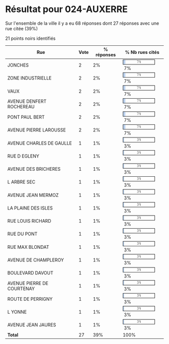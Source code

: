# Résultat pour 024-AUXERRE

Sur l'ensemble de la ville il y a eu 68 réponses dont 27 réponses avec une rue citée (39%)

21 points noirs identifiés

| Rue | Vote | % réponses | % Nb rues cités|
|-----|------|------------|----------------|
| JONCHES | 2 | 2% | <img src="../../img/bar_7.gif" />&nbsp;7%|
| ZONE INDUSTRIELLE | 2 | 2% | <img src="../../img/bar_7.gif" />&nbsp;7%|
| VAUX | 2 | 2% | <img src="../../img/bar_7.gif" />&nbsp;7%|
| AVENUE DENFERT ROCHEREAU | 2 | 2% | <img src="../../img/bar_7.gif" />&nbsp;7%|
| PONT PAUL BERT | 2 | 2% | <img src="../../img/bar_7.gif" />&nbsp;7%|
| AVENUE PIERRE LAROUSSE | 2 | 2% | <img src="../../img/bar_7.gif" />&nbsp;7%|
| AVENUE CHARLES DE GAULLE | 1 | 1% | <img src="../../img/bar_3.gif" />&nbsp;3%|
| RUE D EGLENY | 1 | 1% | <img src="../../img/bar_3.gif" />&nbsp;3%|
| AVENUE DES BRICHERES | 1 | 1% | <img src="../../img/bar_3.gif" />&nbsp;3%|
| L ARBRE SEC | 1 | 1% | <img src="../../img/bar_3.gif" />&nbsp;3%|
| AVENUE JEAN MERMOZ | 1 | 1% | <img src="../../img/bar_3.gif" />&nbsp;3%|
| LA PLAINE DES ISLES | 1 | 1% | <img src="../../img/bar_3.gif" />&nbsp;3%|
| RUE LOUIS RICHARD | 1 | 1% | <img src="../../img/bar_3.gif" />&nbsp;3%|
| RUE DU PONT | 1 | 1% | <img src="../../img/bar_3.gif" />&nbsp;3%|
| RUE MAX BLONDAT | 1 | 1% | <img src="../../img/bar_3.gif" />&nbsp;3%|
| AVENUE DE CHAMPLEROY | 1 | 1% | <img src="../../img/bar_3.gif" />&nbsp;3%|
| BOULEVARD DAVOUT | 1 | 1% | <img src="../../img/bar_3.gif" />&nbsp;3%|
| AVENUE PIERRE DE COURTENAY | 1 | 1% | <img src="../../img/bar_3.gif" />&nbsp;3%|
| ROUTE DE PERRIGNY | 1 | 1% | <img src="../../img/bar_3.gif" />&nbsp;3%|
| L YONNE | 1 | 1% | <img src="../../img/bar_3.gif" />&nbsp;3%|
| AVENUE JEAN JAURES | 1 | 1% | <img src="../../img/bar_3.gif" />&nbsp;3%|
| **Total** | 27 | 39% | 100%|
